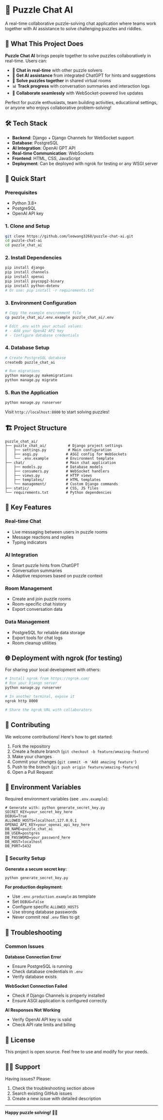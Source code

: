 # 🧩 Puzzle Chat AI

A real-time collaborative puzzle-solving chat application where teams work together with AI assistance to solve challenging puzzles and riddles.

## 🎯 What This Project Does

**Puzzle Chat AI** brings people together to solve puzzles collaboratively in real-time. Users can:

- 💬 **Chat in real-time** with other puzzle solvers
- 🤖 **Get AI assistance** from integrated ChatGPT for hints and suggestions  
- 🧩 **Solve puzzles together** in shared virtual rooms
- 📊 **Track progress** with conversation summaries and interaction logs
- 👥 **Collaborate seamlessly** with WebSocket-powered live updates

Perfect for puzzle enthusiasts, team building activities, educational settings, or anyone who enjoys collaborative problem-solving!

## 🛠️ Tech Stack

- **Backend**: Django + Django Channels for WebSocket support
- **Database**: PostgreSQL 
- **AI Integration**: OpenAI GPT API
- **Real-time Communication**: WebSockets
- **Frontend**: HTML, CSS, JavaScript
- **Deployment**: Can be deployed with ngrok for testing or any WSGI server

## 🚀 Quick Start

### Prerequisites

- Python 3.8+
- PostgreSQL
- OpenAI API key

### 1. Clone and Setup

```bash
git clone https://github.com/leowang3268/puzzle-chat-ai.git
cd puzzle-chat-ai
cd puzzle_chat_ai
```

### 2. Install Dependencies

```bash
pip install django
pip install channels
pip install openai
pip install psycopg2-binary
pip install python-dotenv
# Or use: pip install -r requirements.txt
```

### 3. Environment Configuration

```bash
# Copy the example environment file
cp puzzle_chat_ai/.env.example puzzle_chat_ai/.env

# Edit .env with your actual values:
# - Add your OpenAI API key
# - Configure database credentials
```

### 4. Database Setup

```bash
# Create PostgreSQL database
createdb puzzle_chat_ai

# Run migrations
python manage.py makemigrations
python manage.py migrate
```

### 5. Run the Application

```bash
python manage.py runserver
```

Visit `http://localhost:8000` to start solving puzzles!

## 🏗️ Project Structure

```
puzzle_chat_ai/
├── puzzle_chat_ai/          # Django project settings
│   ├── settings.py          # Main configuration
│   ├── asgi.py             # ASGI config for WebSockets
│   └── .env.example        # Environment template
├── chat/                   # Main chat application
│   ├── models.py           # Database models
│   ├── consumers.py        # WebSocket handlers
│   ├── views.py            # HTTP views
│   ├── templates/          # HTML templates
│   └── management/         # Custom Django commands
├── static/                 # CSS, JS files
└── requirements.txt        # Python dependencies
```

## 🔧 Key Features

### Real-time Chat
- Live messaging between users in puzzle rooms
- Message reactions and replies
- Typing indicators

### AI Integration
- Smart puzzle hints from ChatGPT
- Conversation summaries
- Adaptive responses based on puzzle context

### Room Management
- Create and join puzzle rooms
- Room-specific chat history
- Export conversation data

### Data Management
- PostgreSQL for reliable data storage
- Export tools for chat logs
- Room cleanup utilities

## 🌐 Deployment with ngrok (for testing)

For sharing your local development with others:

```bash
# Install ngrok from https://ngrok.com/
# Run your Django server
python manage.py runserver

# In another terminal, expose it
ngrok http 8000

# Share the ngrok URL with collaborators
```

## 🤝 Contributing

We welcome contributions! Here's how to get started:

1. Fork the repository
2. Create a feature branch (`git checkout -b feature/amazing-feature`)
3. Make your changes
4. Commit your changes (`git commit -m 'Add amazing feature'`)
5. Push to the branch (`git push origin feature/amazing-feature`)
6. Open a Pull Request

## 📝 Environment Variables

Required environment variables (see `.env.example`):

```env
# Generate with: python generate_secret_key.py
SECRET_KEY=your_secret_key_here
DEBUG=True
ALLOWED_HOSTS=localhost,127.0.0.1
OPENAI_API_KEY=your_openai_api_key_here
DB_NAME=puzzle_chat_ai
DB_USER=postgres
DB_PASSWORD=your_password_here
DB_HOST=localhost
DB_PORT=5432
```

### 🔐 Security Setup

**Generate a secure secret key:**
```bash
python generate_secret_key.py
```

**For production deployment:**
- Use `.env.production.example` as template
- Set `DEBUG=False`
- Configure specific `ALLOWED_HOSTS`
- Use strong database passwords
- Never commit real `.env` files to git

## 🐛 Troubleshooting

### Common Issues

**Database Connection Error**
- Ensure PostgreSQL is running
- Check database credentials in `.env`
- Verify database exists

**WebSocket Connection Failed**
- Check if Django Channels is properly installed
- Ensure ASGI application is configured correctly

**AI Responses Not Working**
- Verify OpenAI API key is valid
- Check API rate limits and billing

## 📄 License

This project is open source. Feel free to use and modify for your needs.

## 🙋‍♂️ Support

Having issues? Please:
1. Check the troubleshooting section above
2. Search existing GitHub issues
3. Create a new issue with detailed description

---

**Happy puzzle solving! 🧩✨**